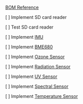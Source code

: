 [BOM Reference](https://docs.google.com/spreadsheets/d/1a4DF7XY30O035ydDLcDrKZuUo0Vdt0k63ekgT4ClxBY/edit?gid=0#gid=0)

[ ] Implement SD card reader

[ ] Test SD card reader

[ ] Implement [IMU](https://www.amazon.com/SparkFun-Breakout-ICM-20948-connection-Accelerometer-Magnetometer/dp/B07VNV3WKL)

[ ] Implement [BME680](https://www.amazon.com/CJMCU-680-Temperature-Humidity-Ultra-Small-Development/dp/B07K1CGQTJ)

[ ] Implement [Ozone Sensor](https://www.amazon.com/Gravity-Sensor-Arduino-Raspberry-0-10ppm/dp/B086MSZRFN/ref=sr_1_1?crid=2Y0C5RGHWEZH2&dib=eyJ2IjoiMSJ9.T44hiCYqotZgzRRzguWxrlTGzpGcLmM2CoqixsI5Ayy2qUYMRANPVEpZUzDPTI1NcFvKXv4E2zna5Qxrv9MWpaF71RQiyNEfd0JifAWx09vzSI7oYtmf1Ir8ucOzOz269zwPO3DyHedINj5ojN4JToKGt1yfq9gmllrGagywERrgEptg17xnrZApi3PUmYGYUKDN-6URR8hAe8N0DQ7iwscCkILhd0mE0d9A6oggYYE.DvSXafuAUHusARQrdnPyJn-b5IMh6Mz_UXBJD2kK-yA&dib_tag=se&keywords=gravity+i2c+ozone+sensor&qid=1726268971&sprefix=gravity+i2c+ozone+sneso%2Caps%2C129&sr=8-1)

[ ] Implement [Radiation Sensor](https://www.amazon.com/Portable-Counter-Nuclear-Radiation-Detector/dp/B0749KGY81/ref=sr_1_1?crid=IX6PXOZ5M6UA&dib=eyJ2IjoiMSJ9.O4jsAQgP1qyYg_UGKUkTgkMxRlvqCail58oJYK__5togSb1GKW14X7EvqduxIprR6guBGXfDAid9sbdGCBk5hS0r-i5_S-4ZF5EpY2Ohn1CTKrqI5NWyg5WEXebID_ilGO9LiKHrgHb_EM-mz1BGXT8yUZ_vnoWAwQYQc7ChG0ECeFVY2a3Eobqw74yIQk5qdkiNVtouT3IOK4B6uvVW7MI00O3lqQC0IUk07dXrWd4.LndmaiDD_La4a-dZu8jwwf-AP7Lz2C4qGVTja1h3_gw&dib_tag=se&keywords=radiation+sensor+arduino&qid=1726268775&sprefix=radiation+sensor+arduino%2Caps%2C379&sr=8-1)

[ ] Implement [UV Sensor](https://www.amazon.com/SparkFun-Mini-Spectral-Sensor-Built/dp/B0CQF6JD41/ref=sr_1_1?crid=2KQVB2JZCAPY0&dib=eyJ2IjoiMSJ9.26hFoTymPAX66mnthuL6rX0XP4U1Rioi3bdsPl_R91knOC-E0PNJEsCz3TniwlsqqWyPRhY7vXEBpUK8JL3_0uV8shcZEQBT71HAi956aEM.VBUdQXG2L2Hq411J9f6Re3EDJy0Czszy2Lw0IadW350&dib_tag=se&keywords=as7331&qid=1726269356&sprefix=as7331%2Caps%2C107&sr=8-1#customerReviews)

[ ] Implement [Spectral Sensor](https://www.amazon.com/waveshare-Identification-Interface-Compatible-Raspberry/dp/B0CNPVLC3Y/ref=sr_1_1?crid=2SV4J1REQQL09&dib=eyJ2IjoiMSJ9.4MOlmjJPFQhEyqhhqit_Miz-sCyiiLzTdALWeQcrFCf6lIatQm5JHG7bb4reO3xaStk2dbdLHbyyEMIXfT0nAV2DI78MUA9eNHSVz2ChnEZtpSmpSNAuxbnSz2OaYi4hkexdx-cJTj5deq-3fDxnygWd6ttvzgAbvhkgMAX52BMuzw5PPidkWp-9hG3d-BIGj4aMxnrEy0uYxZO8yjvw5XBYHnwKSEJxTzydfOsNcvo.EPmj76oV3hv7ryOOF8dDeYHBTdDXSUlLr8QfFFWtDmQ&dib_tag=se&keywords=as7341&qid=1726268912&sprefix=as7341%2Caps%2C108&sr=8-1#customerReviews)

[ ] Implement [Temperature Sensor](https://www.amazon.com/HiLetgo-Precision-Temperature-Humidity-2-0-5-5V/dp/B09KGW1G41/ref=sr_1_7_sspa?crid=2CDHFAX7ZFL7H&dib=eyJ2IjoiMSJ9.oxx3ExU4s55DQvUzbRBPF95FUP2HvuOiIiyViyyETthJ4Zf0Rnb1SqJk-G63X6lzUXKT66xmiZC0jvu-F9A7HhHx7j9jVml9qOHGan9sVE63ohpRmUmV-2Jzce81TDL7OaASd6UgjtSUFhCAygzIXKT18esXFoet7jLOchn9vP-jbBRg4kkwPHn7UeovpqDdr0L1RL4hg-8PEKp1wjMl-R5naWN-xhQ3p6iYPhWvzCE.1YjmQltsjD_TT1zvHyeQLtAoiAr8sSIGFHcMh9rzPvQ&dib_tag=se&keywords=temperature+sensor+arduino&qid=1726269945&sprefix=temperature+sensor+arduino%2Caps%2C138&sr=8-7-spons&sp_csd=d2lkZ2V0TmFtZT1zcF9tdGY&psc=1)
